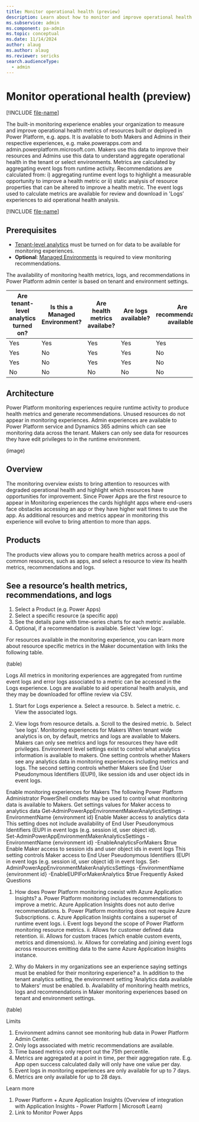 ```yaml
---
title: Monitor operational health (preview)
description: Learn about how to monitor and improve operational health.
ms.subservice: admin
ms.component: pa-admin
ms.topic: conceptual
ms.date: 11/14/2024
author: alaug
ms.author: alaug
ms.reviewer: sericks
search.audienceType: 
  - admin
---
```


# Monitor operational health (preview)
[!INCLUDE [file-name](~/../shared-content/shared/preview-includes/preview-banner.md)]

The built-in monitoring experience enables your organization to measure and improve operational health metrics of resources built or deployed in Power Platform, e.g. apps. It is available to both Makers and Admins in their respective experiences, e.g. make.powerapps.com and admin.powerplatform.microsoft.com. Makers use this data to improve their resources and Admins use this data to understand aggregate operational health in the tenant or select environments. Metrics are calculated by aggregating event logs from runtime activity. Recommendations are calculated from: i) aggregating runtime event logs to highlight a measurable opportunity to improve a health metric or ii) static analysis of resource properties that can be altered to improve a health metric. The event logs used to calculate metrics are available for review and download in 'Logs’ experiences to aid operational health analysis. 

[!INCLUDE [file-name](~/../shared-content/shared/preview-includes/preview-note-pp.md)]

## Prerequisites
- [Tenant-level analytics](../tenant-level-analytics.md) must be turned on for data to be available for monitoring experiences. 
- **Optional**: [Managed Environments](../managed-environment-overview.md) is required to view monitoring recommendations.

The availability of monitoring health metrics, logs, and recommendations in Power Platform admin center is based on tenant and environment settings.  

| Are tenant-level analytics turned on? | Is this a Managed Environment? | Are health metrics availabe? | Are logs available? | Are recommendations available?|
|---------------------------------------|----------------------------------|--------------------------|----------------------|-----------------------------------|
| Yes | Yes| Yes| Yes| Yes|
| Yes| No | Yes| Yes|  No|
| Yes| No| Yes| Yes| No|
| No | No  | No| No| No|

## Architecture
Power Platform monitoring experiences require runtime activity to produce health metrics and generate recommendations. Unused resources do not appear in monitoring experiences. Admin experiences are available to Power Platform service and Dynamics 365 admins which can see monitoring data across the tenant. Makers can only see data for resources they have edit privileges to in the runtime environment.  

(image)

## Overview
The monitoring overview exists to bring attention to resources with degraded operational health and highlight which resources have opportunities for improvement. Since Power Apps are the first resource to appear in Monitoring experiences the cards highlight apps where end-users face obstacles accessing an app or they have higher wait times to use the app. As additional resources and metrics appear in monitoring this experience will evolve to bring attention to more than apps. 

## Products
The products view allows you to compare health metrics across a pool of common resources, such as apps, and select a resource to view its health metrics, recommendations and logs. 

## See a resource’s health metrics, recommendations, and logs 

1. Select a Product (e.g. Power Apps)
1. Select a specific resource (a specific app)  
1. See the details pane with time-series charts for each metric available.  
1. Optional, if a recommendation is available. Select ‘view logs’. 

For resources available in the monitoring experience, you can learn more about resource specific metrics in the Maker documentation with links the following table. 

(table)

Logs
All metrics in monitoring experiences are aggregated from runtime event logs and error logs associated to a metric can be accessed in the Logs experience. Logs are available to aid operational health analysis, and they may be downloaded for offline review via CSV. 
1.	Start for Logs experience
a.	Select a resource.
b.	Select a metric.
c.	View the associated logs. 

2.	View logs from resource details.
a.	Scroll to the desired metric.
b.	Select ‘see logs’. 
Monitoring experiences for Makers
When tenant wide analytics is on, by default, metrics and logs are available to Makers. Makers can only see metrics and logs for resources they have edit privileges. Environment level settings exist to control what analytics information is available to makers. One setting controls whether Makers see any analytics data in monitoring experiences including metrics and logs. The second setting controls whether Makers see End User Pseudonymous Identifiers (EUPI), like session ids and user object ids in event logs.

Enable monitoring experiences for Makers
The following Power Platform Administrator PowerShell cmdlets may be used to control what monitoring data is available to Makers. 
Get settings values for Maker access to analytics data
Get-AdminPowerAppEnvironmentMakerAnalyticsSettings -EnvironmentName 
{environment id}
Enable Maker access to analytics data
This setting does not include availability of End User Pseudonymous Identifiers (EUPI in event logs (e.g. session id, user object id).  
Set-AdminPowerAppEnvironmentMakerAnalyticsSettings -EnvironmentName 
     {environment id} -EnableAnalyticsForMakers $true 
 Enable Maker access to session ids and user object ids in event logs
This setting controls Maker access to End User Pseudonymous Identifiers (EUPI in event logs (e.g. session id, user object id) in event logs. 
Set-AdminPowerAppEnvironmentMakerAnalyticsSettings -EnvironmentName 
     {environment id} -EnableEUPIForMakerAnalytics $true
Frequently Asked Questions
1.	How does Power Platform monitoring coexist with Azure Application Insights? 
a.	Power Platform monitoring includes recommendations to improve a metric. Azure Application Insights does not auto derive recommendations. 
b.	Power Platform monitoring does not require Azure Subscriptions. 
c.	Azure Application Insights contains a superset of runtime event logs.
i.	Event logs beyond the scope of Power Platform monitoring resource metrics. 
ii.	Allows for customer defined data retention. 
iii.	Allows for custom traces (which enable custom events, metrics and dimensions). 
iv.	Allows for correlating and joining event logs across resources emitting data to the same Azure Application Insights instance. 

2.	Why do Makers in my organizations see an experience saying settings must be enabled for their monitoring experience? 
a.	In addition to the tenant analytics setting, the environment setting ‘Analytics data available to Makers’ must be enabled. 
b.	Availability of monitoring health metrics, logs and recommendations in Maker monitoring experiences based on tenant and environment settings.

(table)

Limits
1.	Environment admins cannot see monitoring hub data in Power Platform Admin Center.
2.	Only logs associated with metric recommendations are available.
3.	Time based metrics only report out the 75th percentile.
4.	Metrics are aggregated at a point in time, per their aggregation rate. E.g. App open success calculated daily will only have one value per day.   
5.	Event logs in monitoring experiences are only available for up to 7 days.
6.	Metrics are only available for up to 28 days.

Learn more
1.	Power Platform + Azure Application Insights (Overview of integration with Application Insights - Power Platform | Microsoft Learn)
2.	Link to Monitor Power Apps










